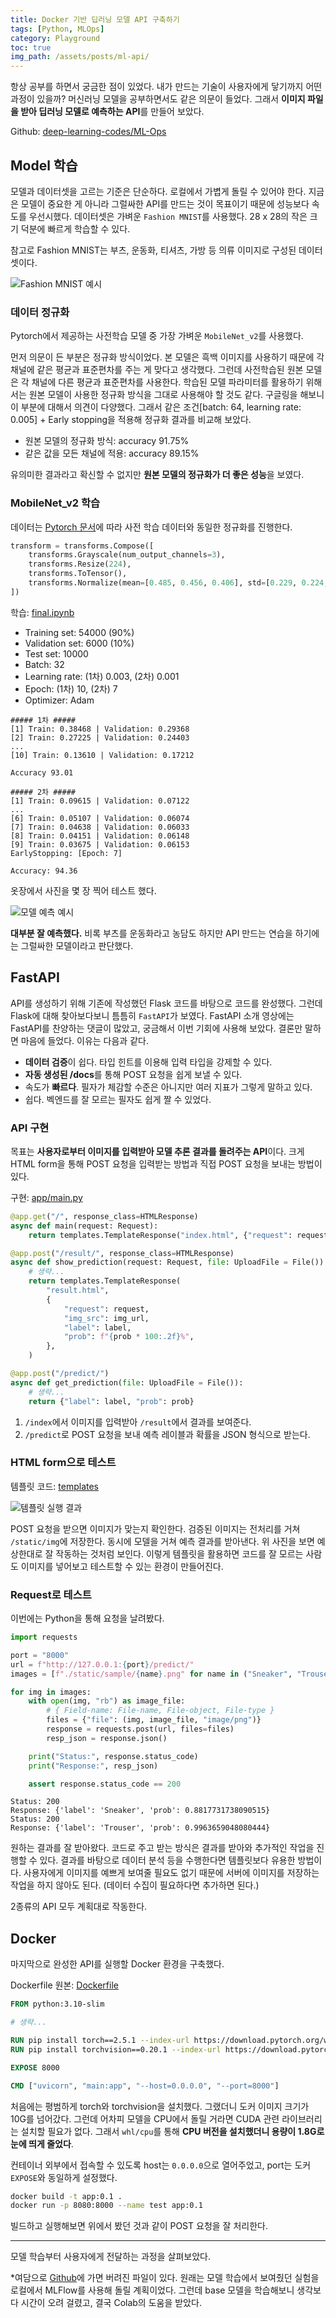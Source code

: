 ```yaml
---
title: Docker 기반 딥러닝 모델 API 구축하기
tags: [Python, MLOps]
category: Playground
toc: true 
img_path: /assets/posts/ml-api/
---
```


항상 공부를 하면서 궁금한 점이 있었다. 내가 만드는 기술이 사용자에게 닿기까지 어떤 과정이 있을까? 머신러닝 모델을 공부하면서도 같은 의문이 들었다. 그래서 **이미지 파일을 받아 딥러닝 모델로 예측하는 API**를 만들어 보았다.

Github: [deep-learning-codes/ML-Ops](https://github.com/denev6/deep-learning-codes/tree/main/ML-Ops)

## Model 학습

모델과 데이터셋을 고르는 기준은 단순하다. 로컬에서 가볍게 돌릴 수 있어야 한다. 지금은 모델이 중요한 게 아니라 그럴싸한 API를 만드는 것이 목표이기 때문에 성능보다 속도를 우선시했다. 데이터셋은 가벼운 `Fashion MNIST`를 사용했다. 28 x 28의 작은 크기 덕분에 빠르게 학습할 수 있다.

참고로 Fashion MNIST는 부츠, 운동화, 티셔츠, 가방 등 의류 이미지로 구성된 데이터셋이다.

![Fashion MNIST 예시](fashion-mnist.png)

### 데이터 정규화

Pytorch에서 제공하는 사전학습 모델 중 가장 가벼운 `MobileNet_v2`를 사용했다.

먼저 의문이 든 부분은 정규화 방식이었다. 본 모델은 흑백 이미지를 사용하기 때문에 각 채널에 같은 평균과 표준편차를 주는 게 맞다고 생각했다. 그런데 사전학습된 원본 모델은 각 채널에 다른 평균과 표준편차를 사용한다. 학습된 모델 파라미터를 활용하기 위해서는 원본 모델이 사용한 정규화 방식을 그대로 사용해야 할 것도 같다. 구글링을 해보니 이 부분에 대해서 의견이 다양했다. 그래서 같은 조건\[batch: 64, learning rate: 0.005\] + Early stopping을 적용해 정규화 결과를 비교해 보았다.

- 원본 모델의 정규화 방식: accuracy 91.75%
- 같은 값을 모든 채널에 적용: accuracy 89.15%

유의미한 결과라고 확신할 수 없지만 **원본 모델의 정규화가 더 좋은 성능**을 보였다.

### MobileNet_v2 학습

데이터는 [Pytorch 문서](https://pytorch.org/hub/pytorch_vision_mobilenet_v2/)에 따라 사전 학습 데이터와 동일한 정규화를 진행한다.

```python
transform = transforms.Compose([
    transforms.Grayscale(num_output_channels=3),
    transforms.Resize(224),
    transforms.ToTensor(),
    transforms.Normalize(mean=[0.485, 0.456, 0.406], std=[0.229, 0.224, 0.225]),
])
```

학습: [final.ipynb](https://github.com/denev6/deep-learning-codes/tree/main/ML-Ops/final.ipynb)

- Training set: 54000 (90%)
- Validation set: 6000 (10%)
- Test set: 10000
- Batch: 32
- Learning rate: (1차) 0.003, (2차) 0.001
- Epoch: (1차) 10, (2차) 7
- Optimizer: Adam

```text
##### 1차 #####
[1] Train: 0.38468 | Validation: 0.29368
[2] Train: 0.27225 | Validation: 0.24403
...
[10] Train: 0.13610 | Validation: 0.17212

Accuracy 93.01

##### 2차 #####
[1] Train: 0.09615 | Validation: 0.07122
...
[6] Train: 0.05107 | Validation: 0.06074
[7] Train: 0.04638 | Validation: 0.06033
[8] Train: 0.04151 | Validation: 0.06148
[9] Train: 0.03675 | Validation: 0.06153
EarlyStopping: [Epoch: 7]

Accuracy: 94.36
```

옷장에서 사진을 몇 장 찍어 테스트 했다.

![모델 예측 예시](prediction-img.png)

**대부분 잘 예측했다.** 비록 부츠를 운동화라고 농담도 하지만 API 만드는 연습을 하기에는 그럴싸한 모델이라고 판단했다.

## FastAPI

API를 생성하기 위해 기존에 작성했던 Flask 코드를 바탕으로 코드를 완성했다. 그런데 Flask에 대해 찾아보다보니 틈틈히 `FastAPI`가 보였다. FastAPI 소개 영상에는 FastAPI를 찬양하는 댓글이 많았고, 궁금해서 이번 기회에 사용해 보았다. 결론만 말하면 마음에 들었다. 이유는 다음과 같다.

- **데이터 검증**이 쉽다. 타입 힌트를 이용해 입력 타입을 강제할 수 있다.
- **자동 생성된 /docs**를 통해 POST 요청을 쉽게 보낼 수 있다.
- 속도가 **빠르다**. 필자가 체감할 수준은 아니지만 여러 지표가 그렇게 말하고 있다.
- 쉽다. 벡엔드를 잘 모르는 필자도 쉽게 짤 수 있었다.

### API 구현

목표는 **사용자로부터 이미지를 입력받아 모델 추론 결과를 돌려주는 API**이다. 크게 HTML form을 통해 POST 요청을 입력받는 방법과 직접 POST 요청을 보내는 방법이 있다.

구현: [app/main.py](https://github.com/denev6/deep-learning-codes/blob/main/ML-Ops/app/main.py)

```python
@app.get("/", response_class=HTMLResponse)
async def main(request: Request):
    return templates.TemplateResponse("index.html", {"request": request})

@app.post("/result/", response_class=HTMLResponse)
async def show_prediction(request: Request, file: UploadFile = File()):
    # 생략...
    return templates.TemplateResponse(
        "result.html",
        {
            "request": request,
            "img_src": img_url,
            "label": label,
            "prob": f"{prob * 100:.2f}%",
        },
    )

@app.post("/predict/")
async def get_prediction(file: UploadFile = File()):
    # 생략...
    return {"label": label, "prob": prob}
```

1. `/index`에서 이미지를 입력받아 `/result`에서 결과를 보여준다.
2. `/predict`로 POST 요청을 보내 예측 레이블과 확률을 JSON 형식으로 받는다.

### HTML form으로 테스트

템플릿 코드: [templates](https://github.com/denev6/deep-learning-codes/tree/main/ML-Ops/app/templates)

![템플릿 실행 결과](prediction-template.png)

POST 요청을 받으면 이미지가 맞는지 확인한다. 검증된 이미지는 전처리를 거쳐 `/static/img`에 저장한다. 동시에 모델을 거쳐 예측 결과를 받아낸다. 위 사진을 보면 예상한대로 잘 작동하는 것처럼 보인다. 이렇게 템플릿을 활용하면 코드를 잘 모르는 사람도 이미지를 넣어보고 테스트할 수 있는 환경이 만들어진다.

### Request로 테스트

이번에는 Python을 통해 요청을 날려봤다.

```python
import requests

port = "8000"
url = f"http://127.0.0.1:{port}/predict/"
images = [f"./static/sample/{name}.png" for name in ("Sneaker", "Trouser")]

for img in images:
    with open(img, "rb") as image_file:
        # { Field-name: File-name, File-object, File-type }
        files = {"file": (img, image_file, "image/png")}
        response = requests.post(url, files=files)
        resp_json = response.json()

    print("Status:", response.status_code)
    print("Response:", resp_json)

    assert response.status_code == 200
```

```text
Status: 200
Response: {'label': 'Sneaker', 'prob': 0.8817731738090515}
Status: 200
Response: {'label': 'Trouser', 'prob': 0.9963659048080444}
```

원하는 결과를 잘 받아왔다. 코드로 주고 받는 방식은 결과를 받아와 추가적인 작업을 진행할 수 있다. 결과를 바탕으로 데이터 분석 등을 수행한다면 템플릿보다 유용한 방법이다. 사용자에게 이미지를 예쁘게 보여줄 필요도 없기 때문에 서버에 이미지를 저장하는 작업을 하지 않아도 된다. (데이터 수집이 필요하다면 추가하면 된다.)

2종류의 API 모두 계획대로 작동한다.

## Docker

마지막으로 완성한 API를 실행할 Docker 환경을 구축했다.

Dockerfile 원본: [Dockerfile](https://github.com/denev6/deep-learning-codes/blob/main/ML-Ops/app/Dockerfile)

```dockerfile
FROM python:3.10-slim

# 생략...

RUN pip install torch==2.5.1 --index-url https://download.pytorch.org/whl/cpu
RUN pip install torchvision==0.20.1 --index-url https://download.pytorch.org/whl/cpu

EXPOSE 8000

CMD ["uvicorn", "main:app", "--host=0.0.0.0", "--port=8000"]
```

처음에는 평범하게 torch와 torchvision을 설치했다. 그랬더니 도커 이미지 크기가 10G를 넘어갔다. 그런데 어차피 모델을 CPU에서 돌릴 거라면 CUDA 관련 라이브러리는 설치할 필요가 없다. 그래서 `whl/cpu`를 통해 **CPU 버전을 설치했더니 용량이 1.8G로 눈에 띄게 줄었다**.

컨테이너 외부에서 접속할 수 있도록 host는 `0.0.0.0`으로 열어주었고, port는 도커 `EXPOSE`와 동일하게 설정했다.

```bash
docker build -t app:0.1 .
docker run -p 8080:8000 --name test app:0.1
```

빌드하고 실행해보면 위에서 봤던 것과 같이 POST 요청을 잘 처리한다.

---

모델 학습부터 사용자에게 전달하는 과정을 살펴보았다.

\*여담으로 [Github](https://github.com/denev6/deep-learning-codes/tree/main/ML-Ops/_model)에 가면 버려진 파일이 있다. 원래는 모델 학습에서 보여줬던 실험을 로컬에서 MLFlow를 사용해 돌릴 계획이었다. 그런데 base 모델을 학습해보니 생각보다 시간이 오려 걸렸고, 결국 Colab의 도움을 받았다.
